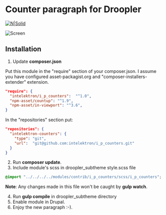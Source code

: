 # Counter paragraph for Droopler #
[![N|Solid](http://intelektron.pl/logo.svg)](http://intelektron.pl)

![Screen](http://intelektron.pl/static/intelektron-counters-1.png)

## Installation ##

1. Update **composer.json**

Put this module in the "require" section of your composer.json. I assume you have configured asset-packagist.org and "composer-installers-extender" extension.

```json
"require": {
  "intelektron/i_p_counters":  "^1.0",
  "npm-asset/countup": "^1.9",
  "npm-asset/in-viewport": "^3.6",
}
```

In the "repositories" section put:

```json
"repositories": {
  "intelektron-counters": {
    "type": "git",
    "url":  "git@github.com:intelektron/i_p_counters.git"
  }
}
```

2. Run **composer update**.
3. Include module's scss in droopler_subtheme style.scss file

```scss
@import "../../../../modules/contrib/i_p_counters/scss/i_p_counters";
```

**Note**: Any changes made in this file won't be caught by **gulp watch**.

4. Run **gulp compile** in droopler_subtheme directory
5. Enable module in Drupal.
6. Enjoy the new paragraph :-).
